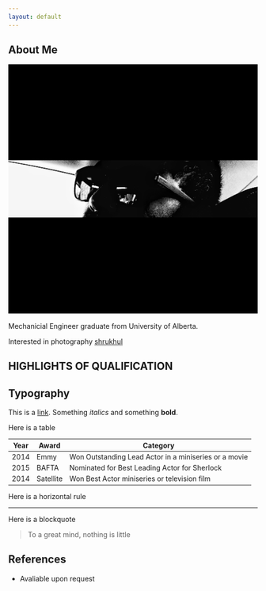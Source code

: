 ```yaml
---
layout: default
---
```


## About Me

<img class="profile-picture" src="koala.jpeg">

Mechanicial Engineer graduate from University of Alberta.

Interested in photography [shrukhul](https://www.instagram.com/shrukhul/)


## HIGHLIGHTS OF QUALIFICATION 



## Typography

This is a [link](http://google.com). Something *italics* and something **bold**.

Here is a table

Year | Award | Category
-----|-------|--------
2014 | Emmy  | Won Outstanding Lead Actor in a miniseries or a movie
2015 | BAFTA | Nominated for Best Leading Actor for Sherlock
2014 | Satellite | Won Best Actor miniseries or television film

Here is a horizontal rule

---

Here is a blockquote

> To a great mind, nothing is little

## References

* Avaliable upon request
